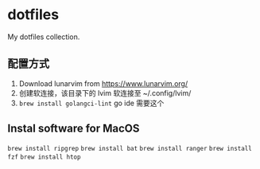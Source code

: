 # dotfiles
My dotfiles collection.

## 配置方式
1. Download lunarvim from https://www.lunarvim.org/
2. 创建软连接，该目录下的 lvim 软连接至 ~/.config/lvim/
3. `brew install golangci-lint` go ide 需要这个

## Instal software for MacOS
`brew install ripgrep`
`brew install bat`
`brew install ranger`
`brew install fzf`
`brew install htop`

